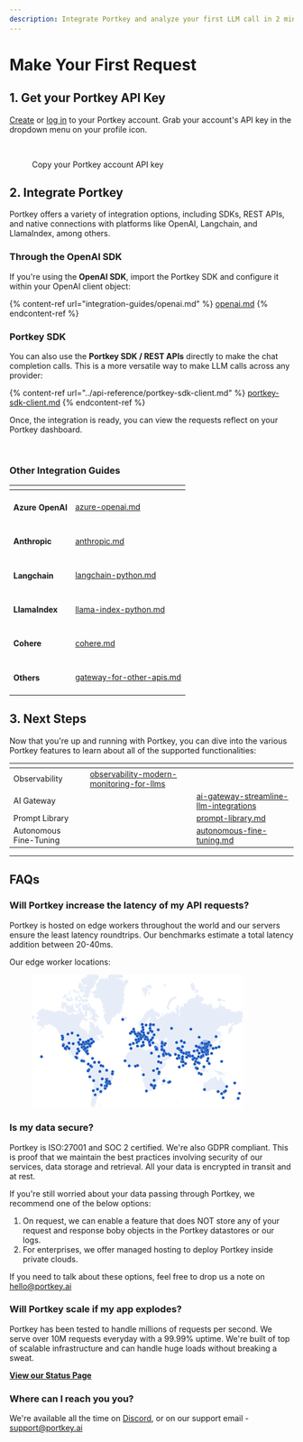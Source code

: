 ```yaml
---
description: Integrate Portkey and analyze your first LLM call in 2 minutes!
---
```


# Make Your First Request

## 1. Get your Portkey API Key

[Create](https://app.portkey.ai/signup) or [log in](https://app.portkey.ai/login) to your Portkey account. Grab your account's API key in the dropdown menu on your profile icon.

<div align="left" data-full-width="false">

<figure><img src="https://3798672042-files.gitbook.io/~/files/v0/b/gitbook-x-prod.appspot.com/o/spaces%2FeWEp2XRBGxs7C1jgAdk7%2Fuploads%2Fa7JLqhFhjaOinZsj1oxq%2Fportkey_api.gif?alt=media&#x26;token=e2025311-62ba-479f-859c-de5d55de9536" alt="" width="563"><figcaption><p>Copy your Portkey account API key</p></figcaption></figure>

</div>

## 2. Integrate Portkey

Portkey offers a variety of integration options, including SDKs, REST APIs, and native connections with platforms like OpenAI, Langchain, and LlamaIndex, among others.&#x20;

### Through the OpenAI SDK

If you're using the **OpenAI SDK**, import the Portkey SDK and configure it within your OpenAI client object:

{% content-ref url="integration-guides/openai.md" %}
[openai.md](integration-guides/openai.md)
{% endcontent-ref %}

### Portkey SDK

You can also use the **Portkey SDK / REST APIs** directly to make the chat completion calls. This is a more versatile way to make LLM calls across any provider:

{% content-ref url="../api-reference/portkey-sdk-client.md" %}
[portkey-sdk-client.md](../api-reference/portkey-sdk-client.md)
{% endcontent-ref %}

Once, the integration is ready, you can view the requests reflect on your Portkey dashboard.

<figure><img src="../.gitbook/assets/analytics_logs (1).gif" alt=""><figcaption></figcaption></figure>

### Other Integration Guides

<table data-view="cards"><thead><tr><th></th><th data-hidden data-card-target data-type="content-ref"></th></tr></thead><tbody><tr><td><h4>Azure OpenAI</h4></td><td><a href="integration-guides/azure-openai.md">azure-openai.md</a></td></tr><tr><td><h4>Anthropic</h4></td><td><a href="integration-guides/anthropic.md">anthropic.md</a></td></tr><tr><td><h4>Langchain</h4></td><td><a href="integration-guides/langchain-python.md">langchain-python.md</a></td></tr><tr><td><h4>LlamaIndex</h4></td><td><a href="integration-guides/llama-index-python.md">llama-index-python.md</a></td></tr><tr><td><h4>Cohere</h4></td><td><a href="integration-guides/cohere.md">cohere.md</a></td></tr><tr><td><h4>Others</h4></td><td><a href="../api-reference/gateway-for-other-apis.md">gateway-for-other-apis.md</a></td></tr></tbody></table>

## 3. Next Steps

Now that you're up and running with Portkey, you can dive into the various Portkey features to learn about all of the supported functionalities:

<table data-view="cards"><thead><tr><th></th><th data-hidden data-type="content-ref"></th><th data-hidden data-card-target data-type="content-ref"></th></tr></thead><tbody><tr><td>Observability</td><td><a href="../product/observability-modern-monitoring-for-llms/">observability-modern-monitoring-for-llms</a></td><td></td></tr><tr><td>AI Gateway</td><td></td><td><a href="../product/ai-gateway-streamline-llm-integrations/">ai-gateway-streamline-llm-integrations</a></td></tr><tr><td>Prompt Library</td><td></td><td><a href="../product/prompt-library.md">prompt-library.md</a></td></tr><tr><td>Autonomous Fine-Tuning</td><td></td><td><a href="../product/autonomous-fine-tuning.md">autonomous-fine-tuning.md</a></td></tr></tbody></table>

***

## FAQs

### Will Portkey increase the latency of my API requests?

Portkey is hosted on edge workers throughout the world and our servers ensure the least latency roundtrips. Our benchmarks estimate a total latency addition between 20-40ms.

Our edge worker locations:

<figure><img src="../.gitbook/assets/image (1) (1).png" alt="" width="375"><figcaption></figcaption></figure>

### Is my data secure?

Portkey is ISO:27001 and SOC 2 certified. We're also GDPR compliant. This is proof that we maintain the best practices involving security of our services, data storage and retrieval. All your data is encrypted in transit and at rest.

If you're still worried about your data passing through Portkey, we recommend one of the below options:

1. On request, we can enable a feature that does NOT store any of your request and response boby objects in the Portkey datastores or our logs.
2. For enterprises, we offer managed hosting to deploy Portkey inside private clouds.

If you need to talk about these options, feel free to drop us a note on hello@portkey.ai

### Will Portkey scale if my app explodes?

Portkey has been tested to handle millions of requests per second. We serve over 10M requests everyday with a 99.99% uptime. We're built of top of scalable infrastructure and can handle huge loads without breaking a sweat.

[**View our Status Page**](https://status.portkey.ai)

### Where can I reach you you?

We're available all the time on [Discord](https://discord.gg/DD7vgKK299), or on our support email - support@portkey.ai

